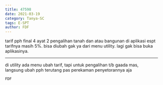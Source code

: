 ```yaml
---
title: 47598
date: 2021-03-19
category: Tanya-SC
tags: E-SPT
author: FDF
---
```


tarif pph final 4 ayat 2 pengalihan tanah dan atau bangunan di aplikasi espt tarifnya masih 5%. bisa diubah gak ya dari menu utility. lagi gak bisa buka aplikasinya.

---

di utility ada menu ubah tarif, tapi untuk pengalihan t/b gaada mas, langsung ubah pph terutang pas perekaman penyetorannya aja

`FDF`
